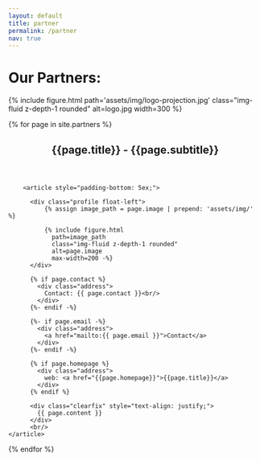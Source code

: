 ```yaml
---
layout: default
title: partner
permalink: /partner
nav: true
---
```


<h1> Our Partners: </h1>

{% include figure.html
    path='assets/img/logo-projection.jpg'
    class="img-fluid z-depth-1 rounded"
    alt=logo.jpg
    width=300 %}


{% for page in site.partners %}
 <div class="post">
        <header class="post-header">
          <h2 class="post-title">{{page.title}} - {{page.subtitle}}</h2>
        </header>

        <article style="padding-bottom: 5ex;">

          <div class="profile float-left">
              {% assign image_path = page.image | prepend: 'assets/img/' %}

              {% include figure.html
                path=image_path
                class="img-fluid z-depth-1 rounded"
                alt=page.image
                max-width=200 -%}
          </div>
          
          {% if page.contact %}
            <div class="address">
              Contact: {{ page.contact }}<br/>
            </div>
          {%- endif -%}
          
          {%- if page.email -%}
            <div class="address">
              <a href="mailto:{{ page.email }}">Contact</a>                    
            </div>
          {%- endif -%}
          
          {% if page.homepage %}
            <div class="address">
              web: <a href="{{page.homepage}}">{{page.title}}</a>
            </div>
          {% endif %}
          
          <div class="clearfix" style="text-align: justify;">
            {{ page.content }}
          </div>
		  <br/>
	</article>
</div>
{% endfor %}
